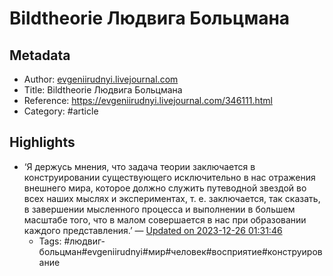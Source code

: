 # Bildtheorie Людвига Больцмана

## Metadata
- Author: [evgeniirudnyi.livejournal.com]()
- Title: Bildtheorie Людвига Больцмана
- Reference: https://evgeniirudnyi.livejournal.com/346111.html
- Category: #article

## Highlights
- ‘Я держусь мнения, что задача теории заключается в конструировании существующего исключительно в нас отражения внешнего мира, которое должно служить путеводной звездой во всех наших мыслях и экспериментах, т. е. заключается, так сказать, в завершении мысленного процесса и выполнении в большем масштабе того, что в малом совершается в нас при образовании каждого представления.’ — [Updated on 2023-12-26 01:31:46](https://hyp.is/YvYh9KN1Ee6xX3-_IlVt7w/evgeniirudnyi.livejournal.com/346111.html)
   - Tags: #людвиг-больцман#evgeniirudnyi#мир#человек#восприятие#конструирование
